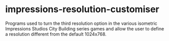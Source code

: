 # impressions-resolution-customiser
Programs used to turn the third resolution option in the various isometric Impressions Studios City Building series games and allow the user to define a resolution different from the default 1024x768.
